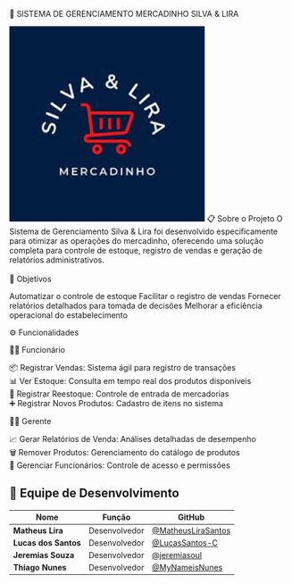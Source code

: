 
🛒 SISTEMA DE GERENCIAMENTO
MERCADINHO SILVA & LIRA
  

  <img src="./logo-silva-lira.jpg" alt="Logo Silva & Lira" width="350" />
</div>

</div>
📋 Sobre o Projeto
O Sistema de Gerenciamento Silva & Lira foi desenvolvido especificamente para otimizar as operações do mercadinho, oferecendo uma solução completa para controle de estoque, registro de vendas e geração de relatórios administrativos.<br>
<br>🎯 Objetivos

Automatizar o controle de estoque
Facilitar o registro de vendas
Fornecer relatórios detalhados para tomada de decisões
Melhorar a eficiência operacional do estabelecimento

⚙️ Funcionalidades

👨‍💼 Funcionário

📦 Registrar Vendas: Sistema ágil para registro de transações <br>
📊 Ver Estoque: Consulta em tempo real dos produtos disponíveis <br>
🔄 Registrar Reestoque: Controle de entrada de mercadorias <br>
➕ Registrar Novos Produtos: Cadastro de itens no sistema <br>

👨‍💻 Gerente

📈 Gerar Relatórios de Venda: Análises detalhadas de desempenho <br>
🗑️ Remover Produtos: Gerenciamento do catálogo de produtos <br>
👥 Gerenciar Funcionários: Controle de acesso e permissões <br>

## 👥 Equipe de Desenvolvimento

| Nome | Função | GitHub |
|------|--------|--------|
| **Matheus Lira** | Desenvolvedor | [@MatheusLiraSantos]([https://github.com/matheusira) |
| **Lucas dos Santos** | Desenvolvedor | [@LucasSantos-C]([https://github.com/lucassantos) |
| **Jeremias Souza** | Desenvolvedor | [@jeremiasoul]([https://github.com/jeremiassouza) |
| **Thiago Nunes** | Desenvolvedor | [@MyNameisNunes](https://github.com/MyNameisNunes) |

